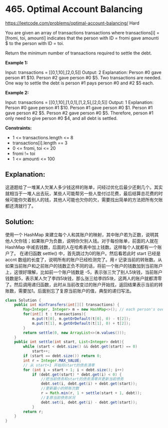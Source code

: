 # 465. Optimal Account Balancing
<https://leetcode.com/problems/optimal-account-balancing/>
Hard

You are given an array of transactions transactions where transactions[i] = [fromi, toi, amounti] indicates that the person with ID = fromi gave amounti $ to the person with ID = toi.

Return the minimum number of transactions required to settle the debt.
 

**Example 1:**

Input: transactions = [[0,1,10],[2,0,5]]
Output: 2
Explanation:
Person #0 gave person #1 $10.
Person #2 gave person #0 $5.
Two transactions are needed. One way to settle the debt is person #1 pays person #0 and #2 $5 each.

**Example 2:**

Input: transactions = [[0,1,10],[1,0,1],[1,2,5],[2,0,5]]
Output: 1
Explanation:
Person #0 gave person #1 $10.
Person #1 gave person #0 $1.
Person #1 gave person #2 $5.
Person #2 gave person #0 $5.
Therefore, person #1 only need to give person #0 $4, and all debt is settled.
 

**Constraints:**

* 1 <= transactions.length <= 8
* transactions[i].length == 3
* 0 <= fromi, toi <= 20
* fromi != toi
* 1 <= amounti <= 100

## Explanation: 
这道题给了一堆某人欠某人多少钱这样的账单，问经过优化后最少还剩几个。其实就相当于一堆人出去玩，某些人可能帮另一些人垫付过花费，最后结算总花费的时候可能你欠着别人的钱，其他人可能也欠你的欠，需要找出简单的方法把所有欠账都还清就行了。

## Solution: 
使用一个 HashMap 来建立每个人和其账户的映射，其中账户若为正数，说明其他人欠你钱；如果账户为负数，说明你欠别人钱。对于每份账单，前面的人就在 HashMap 中减去钱数，后面的人在哈希表中加上钱数。这样每个人就都有一个账户了。
在递归函数 settle() 中，首先跳过为0的账户。然后看若此时 start 已经是 accnt 数组的长度了，说明所有的账户已经检测完了。用 r 记录当前的转账数。从如果当前账户和之前账户的钱数正负不同的话，将前一个账户的钱数加到当前账户上，这很好理解，比如前一个账户钱数是 -5，表示张三欠了别人5块钱，当前账户钱数是5，表示某人欠了李四5块钱，那么张三给李四5块，这两人的账户就都清零了。然后调用递归函数，此时从当前改变过的账户开始找，返回结果表示当前的转账数，需要加1。后面别忘了复原当前账户的值，典型的递归写法。

```java
class Solution {
    public int minTransfers(int[][] transactions) {
        Map<Integer, Integer> m = new HashMap<>(); // each person's overall balance
        for(int[] t : transactions){
            m.put(t[0], m.getOrDefault(t[0], 0) - t[2]);
            m.put(t[1], m.getOrDefault(t[1], 0) + t[2]);
        }
        return settle(0, new ArrayList<>(m.values()));
    }
    public int settle(int start, List<Integer> debt){
        while (start < debt.size() && debt.get(start) == 0)
            start++;
        if (start == debt.size()) return 0;
        int r = Integer.MAX_VALUE;
        // 从 start+1 开始将start的债务清零
        for (int i = start + 1; i < debt.size(); i++)
            if (debt.get(start) * debt.get(i) < 0) {
                //把当前债务和start的债务清零并更新当前债务
                debt.set(i, debt.get(i) + debt.get(start));
                //更新最小的转账次数
                r = Math.min(r, 1 + settle(start + 1, debt));
                //复原当前债务状况
                debt.set(i, debt.get(i) - debt.get(start));
            }
        return r;
    }
}
```